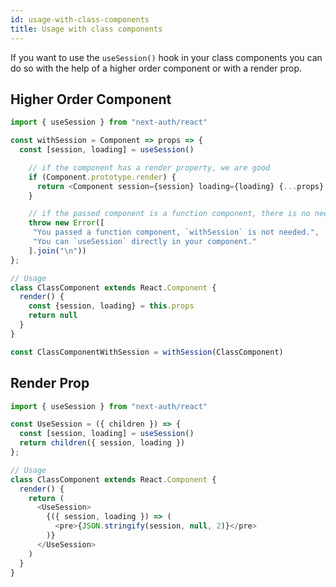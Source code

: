 ```yaml
---
id: usage-with-class-components
title: Usage with class components
---
```


If you want to use the `useSession()` hook in your class components you can do so with the help of a higher order component or with a render prop.

## Higher Order Component

```js
import { useSession } from "next-auth/react"

const withSession = Component => props => {
  const [session, loading] = useSession()

    // if the component has a render property, we are good
    if (Component.prototype.render) { 
      return <Component session={session} loading={loading} {...props} />
    }

    // if the passed component is a function component, there is no need for this wrapper
    throw new Error([
     "You passed a function component, `withSession` is not needed.",
     "You can `useSession` directly in your component."
    ].join("\n"))
};

// Usage
class ClassComponent extends React.Component {
  render() {
    const {session, loading} = this.props
    return null
  }
}

const ClassComponentWithSession = withSession(ClassComponent)
```

## Render Prop

```js
import { useSession } from "next-auth/react"

const UseSession = ({ children }) => {
  const [session, loading] = useSession()
  return children({ session, loading })
};

// Usage
class ClassComponent extends React.Component {
  render() {
    return (
      <UseSession>
        {({ session, loading }) => (
          <pre>{JSON.stringify(session, null, 2)}</pre>
        )}
      </UseSession>
    )
  }
}
```